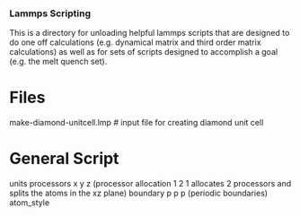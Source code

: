 ### Lammps Scripting
This is a directory for unloading helpful lammps scripts that are designed to do one off
calculations (e.g. dynamical matrix and third order matrix calculations) as
well as for sets of scripts designed to accomplish a goal (e.g. the melt
quench set).

# Files
make-diamond-unitcell.lmp # input file for creating diamond unit cell


# General Script
units <units type>
processors x y z	(processor allocation 1 2 1 
			allocates 2 processors and splits 
			the atoms in the xz plane)
boundary p p p		(periodic boundaries)
atom_style <style>	(options are atomic and full (adjusts output info)
atom_modify map yes	(maps atom id's to processors with array or hash)
read_data <filename>	(This is where you put your atoms.lmp file)

pair_style		(Load atomic potential data)
pair_coeff

mass 1			(specify atomic masses of each group)
mass ...

<commands>		(e.g. dynamical_matrix <args>)
